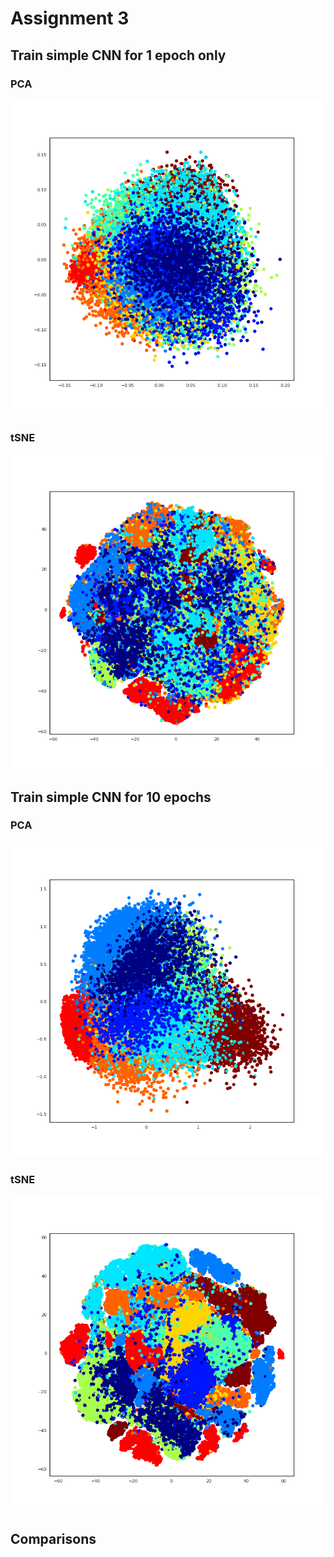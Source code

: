 # Assignment 3

## Train simple CNN for 1 epoch only

### PCA
![](output.png)

### tSNE
![](output1_tsne.png)

## Train simple CNN for 10 epochs
### PCA
![](output2_pca.png)

### tSNE
![](output2_tsne.png)


## Comparisons
